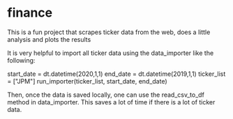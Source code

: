 # finance
This is a fun project that scrapes ticker data from the web, does a little analysis and plots the results

It is very helpful to import all ticker data using the data_importer like the following:

start_date = dt.datetime(2020,1,1)
end_date = dt.datetime(2019,1,1)
ticker_list = ["JPM"]
run_importer(ticker_list, start_date, end_date)

Then, once the data is saved locally, one can use the read_csv_to_df method in data_importer. This saves a lot of time if there is a lot of ticker data.

